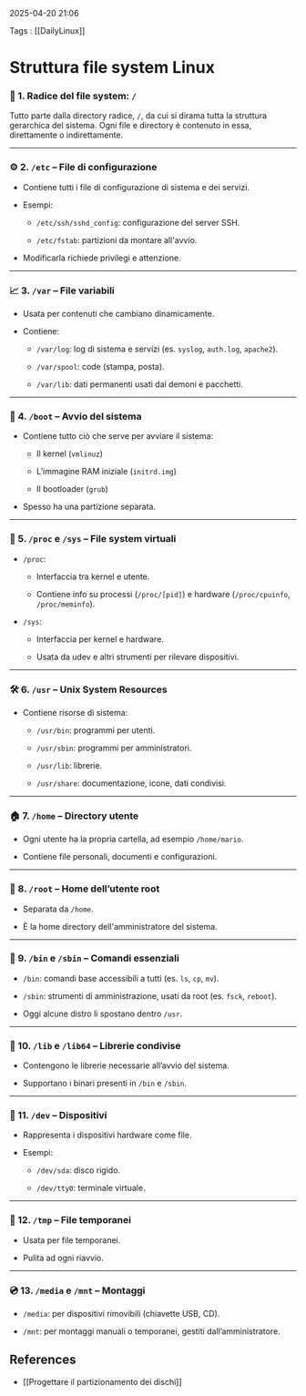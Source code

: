 2025-04-20 21:06

Tags : [[DailyLinux]]

# Struttura file system Linux

### 📂 1. Radice del file system: `/`

Tutto parte dalla directory radice, `/`, da cui si dirama tutta la struttura gerarchica del sistema. Ogni file e directory è contenuto in essa, direttamente o indirettamente.

---

### ⚙️ 2. `/etc` – File di configurazione

- Contiene tutti i file di configurazione di sistema e dei servizi.
    
- Esempi:
    
    - `/etc/ssh/sshd_config`: configurazione del server SSH.
        
    - `/etc/fstab`: partizioni da montare all'avvio.
        
- Modificarla richiede privilegi e attenzione.
    

---

### 📈 3. `/var` – File variabili

- Usata per contenuti che cambiano dinamicamente.
    
- Contiene:
    
    - `/var/log`: log di sistema e servizi (es. `syslog`, `auth.log`, `apache2`).
        
    - `/var/spool`: code (stampa, posta).
        
    - `/var/lib`: dati permanenti usati dai demoni e pacchetti.
        

---

### 🧠 4. `/boot` – Avvio del sistema

- Contiene tutto ciò che serve per avviare il sistema:
    
    - Il kernel (`vmlinuz`)
        
    - L’immagine RAM iniziale (`initrd.img`)
        
    - Il bootloader (`grub`)
        
- Spesso ha una partizione separata.
    

---

### 🧮 5. `/proc` e `/sys` – File system virtuali

- `/proc`:
    
    - Interfaccia tra kernel e utente.
        
    - Contiene info su processi (`/proc/[pid]`) e hardware (`/proc/cpuinfo`, `/proc/meminfo`).
        
- `/sys`:
    
    - Interfaccia per kernel e hardware.
        
    - Usata da udev e altri strumenti per rilevare dispositivi.
        

---

### 🛠️ 6. `/usr` – Unix System Resources

- Contiene risorse di sistema:
    
    - `/usr/bin`: programmi per utenti.
        
    - `/usr/sbin`: programmi per amministratori.
        
    - `/usr/lib`: librerie.
        
    - `/usr/share`: documentazione, icone, dati condivisi.
        

---

### 🏠 7. `/home` – Directory utente

- Ogni utente ha la propria cartella, ad esempio `/home/mario`.
    
- Contiene file personali, documenti e configurazioni.
    

---

### 👑 8. `/root` – Home dell’utente root

- Separata da `/home`.
    
- È la home directory dell'amministratore del sistema.
    

---

### 🔧 9. `/bin` e `/sbin` – Comandi essenziali

- `/bin`: comandi base accessibili a tutti (es. `ls`, `cp`, `mv`).
    
- `/sbin`: strumenti di amministrazione, usati da root (es. `fsck`, `reboot`).
    
- Oggi alcune distro li spostano dentro `/usr`.
    

---

### 🧱 10. `/lib` e `/lib64` – Librerie condivise

- Contengono le librerie necessarie all’avvio del sistema.
    
- Supportano i binari presenti in `/bin` e `/sbin`.
    

---

### 💽 11. `/dev` – Dispositivi

- Rappresenta i dispositivi hardware come file.
    
- Esempi:
    
    - `/dev/sda`: disco rigido.
        
    - `/dev/tty0`: terminale virtuale.
        

---

### 🧹 12. `/tmp` – File temporanei

- Usata per file temporanei.
    
- Pulita ad ogni riavvio.
    

---

### 💿 13. `/media` e `/mnt` – Montaggi

- `/media`: per dispositivi rimovibili (chiavette USB, CD).
    
- `/mnt`: per montaggi manuali o temporanei, gestiti dall’amministratore.
## References

- [[Progettare il partizionamento dei dischi]]